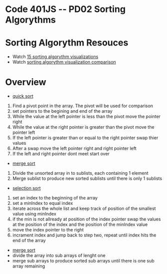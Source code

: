 Code 401JS -- PD02 Sorting Algorythms 
================================

# Sorting Algorythm Resouces
* Watch [15 sorting algorythm visualizations]
* Watch [sorting algorythm visualization comparison]

# Overview
* [quick sort]
 1. Find a pivot point in the array. The pivot will be used for comparison
 2. set pointers to the begining and end of the array
 3. While the value at the left pointer is less than the pivot move the pointer right
 4. While the value at the right pointer is greater than the pivot move the pointer left
 5. If the left pointer is greater than or equal to the right pointer swap thier values
 6. After a swap move the left pointer right and right pointer left
 7. If the left and right pointer dont meet start over

* [merge sort]
 1. Divide the unsorted array in to sublists, each containing 1 element
 2. Merge sublist to produce new sorted sublists until there is only 1 sublists

* [selection sort] 
 1. set an index to the beginning of the array
 2. set a minIndex to equal index
 3. iterate across the whole list and keep track of position of the smallest value using minIndex
 4. if the min is not allready at position of the index pointer  swap the values at the position of the index and the position of the minIndex value
 5. move the index pointer to the right 
 6. incrament index and jump back to step two, repeat until index hits the end of the array 

* [merge sort]
* divide the array into sub arrays of lenght one
* merge sub arrays to produce sorted sub arrays until there is one sub array remaining

[15 sorting algorythm visualizations]: https:/www.youtube.com/watch?v=kPRA0W1kECg
[sorting algorythm visualization comparison]: https://www.youtube.com/watch?v=ZZuD6iUe3Pc
[quick sort]: https://en.wikipedia.org/wiki/Quicksort
[merge sort]: https://en.wikipedia.org/wiki/Merge_sort
[selection sort]: https://en.wikipedia.org/wiki/Selection_sort
